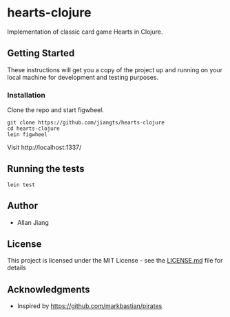 # hearts-clojure

Implementation of classic card game Hearts in Clojure.

## Getting Started

These instructions will get you a copy of the project up and running on your local machine for development and testing purposes.

### Installation

Clone the repo and start figwheel.

```
git clone https://github.com/jiangts/hearts-clojure
cd hearts-clojure
lein figwheel
```

Visit http://localhost:1337/

## Running the tests

`lein test`

## Author

* Allan Jiang

## License

This project is licensed under the MIT License - see the [LICENSE.md](LICENSE.md) file for details

## Acknowledgments

* Inspired by https://github.com/markbastian/pirates
